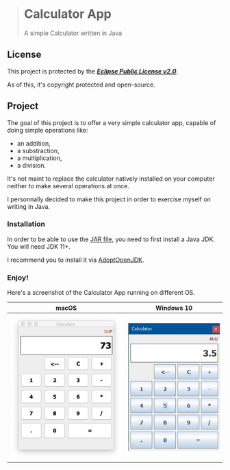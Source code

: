 ># Calculator App
>
>A simple Calculator written in Java

## License

This project is protected by the [_**Eclipse Public License v2.0**_](LICENSE).

As of this, it's copyright protected and open-source.

## Project

The goal of this project is to offer a very simple calculator app, capable of doing simple operations like:

- an addition,
- a substraction,
- a multiplication,
- a division.

It's not maint to replace the calculator natively installed on your computer neither to make several operations at once.

I personnally decided to make this project in order to exercise myself on writing in Java.

### Installation

In order to be able to use the [JAR file](Calaculator-App.jar), you need to first install a Java JDK.
You will need JDK 11+.

I recommend you to install it via [AdoptOpenJDK](https://adoptopenjdk.net/).

### Enjoy!

Here's a screenshot of the Calculator App running on different OS.

| macOS | Windows 10|
:------:|:----------:
![](img/macos.png) | ![](img/win10.png)
